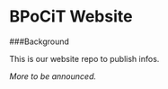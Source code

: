 BPoCiT Website
====================

###Background

This is our website repo to publish infos.

*More to be announced.*
